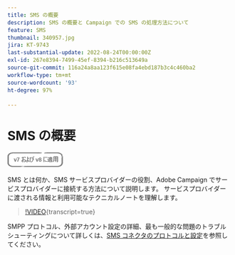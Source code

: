 ```yaml
---
title: SMS の概要
description: SMS の概要と Campaign での SMS の処理方法について
feature: SMS
thumbnail: 340957.jpg
jira: KT-9743
last-substantial-update: 2022-08-24T00:00:00Z
exl-id: 267e8394-7499-45ef-8394-b216c513649a
source-git-commit: 116a24a8aa123f615e08fa4ebd187b3c4c460ba2
workflow-type: tm+mt
source-wordcount: '93'
ht-degree: 97%

---
```


# SMS の概要

![v7 および v8 に適用](../assets/V7-V8-stamp.png)

SMS とは何か、SMS サービスプロバイダーの役割、Adobe Campaign でサービスプロバイダーに接続する方法について説明します。 サービスプロバイダーに渡される情報と利用可能なテクニカルノートを理解します。

>[!VIDEO](https://video.tv.adobe.com/v/340957?quality=12&learn=on){transcript=true}

SMPP プロトコル、外部アカウント設定の詳細、最も一般的な問題のトラブルシューティングについて詳しくは、[SMS コネクタのプロトコルと設定](https://experienceleague.adobe.com/docs/campaign-classic/using/sending-messages/sending-messages-on-mobiles/sms-protocol.html?lang=ja#sending-messages)を参照してください。
